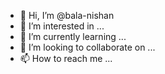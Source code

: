 - 👋 Hi, I’m @bala-nishan
- 👀 I’m interested in ...
- 🌱 I’m currently learning ...
- 💞️ I’m looking to collaborate on ...
- 📫 How to reach me ...

<!---
bala-nishan/bala-nishan is a ✨ special ✨ repository because its `README.md` (this file) appears on your GitHub profile.
You can click the Preview link to take a look at your changes.
--->
